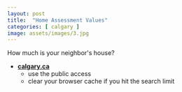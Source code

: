 ```yaml
---
layout: post
title:  "Home Assessment Values"
categories: [ calgary ]
image: assets/images/3.jpg
---
```


How much is your neighbor's house?

- **[calgary.ca](https://assessmentsearch.calgary.ca/externallogin.aspx)**
    - use the public access
    - clear your browser cache if you hit the search limit

